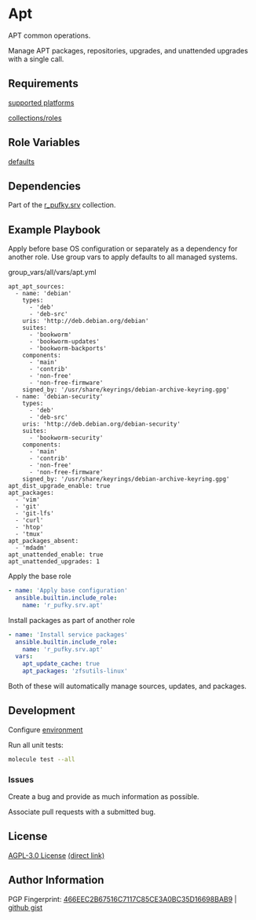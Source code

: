 # Apt
APT common operations.

Manage APT packages, repositories, upgrades, and unattended upgrades with a
single call.

## Requirements
[supported platforms](https://github.com/r-pufky/ansible_apt/blob/main/meta/main.yml)

[collections/roles](https://github.com/r-pufky/ansible_apt/blob/main/meta/requirements.yml)

## Role Variables
[defaults](https://github.com/r-pufky/ansible_apt/blob/main/defaults/main)

## Dependencies
Part of the [r_pufky.srv](https://github.com/r-pufky/ansible_collection_srv)
collection.

## Example Playbook
Apply before base OS configuration or separately as a dependency for another
role. Use group vars to apply defaults to all managed systems.

group_vars/all/vars/apt.yml
```
apt_apt_sources:
  - name: 'debian'
    types:
      - 'deb'
      - 'deb-src'
    uris: 'http://deb.debian.org/debian'
    suites:
      - 'bookworm'
      - 'bookworm-updates'
      - 'bookworm-backports'
    components:
      - 'main'
      - 'contrib'
      - 'non-free'
      - 'non-free-firmware'
    signed_by: '/usr/share/keyrings/debian-archive-keyring.gpg'
  - name: 'debian-security'
    types:
      - 'deb'
      - 'deb-src'
    uris: 'http://deb.debian.org/debian-security'
    suites:
      - 'bookworm-security'
    components:
      - 'main'
      - 'contrib'
      - 'non-free'
      - 'non-free-firmware'
    signed_by: '/usr/share/keyrings/debian-archive-keyring.gpg'
apt_dist_upgrade_enable: true
apt_packages:
  - 'vim'
  - 'git'
  - 'git-lfs'
  - 'curl'
  - 'htop'
  - 'tmux'
apt_packages_absent:
  - 'mdadm'
apt_unattended_enable: true
apt_unattended_upgrades: 1
```

Apply the base role
``` yaml
- name: 'Apply base configuration'
  ansible.builtin.include_role:
    name: 'r_pufky.srv.apt'
```

Install packages as part of another role
``` yaml
- name: 'Install service packages'
  ansible.builtin.include_role:
    name: 'r_pufky.srv.apt'
  vars:
    apt_update_cache: true
    apt_packages: 'zfsutils-linux'
```
Both of these will automatically manage sources, updates, and packages.

## Development
Configure [environment](https://github.com/r-pufky/ansible_collection_srv/blob/main/docs/dev/environment/README.md)

Run all unit tests:
``` bash
molecule test --all
```

### Issues
Create a bug and provide as much information as possible.

Associate pull requests with a submitted bug.

## License
[AGPL-3.0 License](https://www.tldrlegal.com/license/gnu-affero-general-public-license-v3-agpl-3-0)
 [(direct link)](https://github.com/r-pufky/ansible_apt/blob/main/LICENSE)

## Author Information
PGP Fingerprint: [466EEC2B67516C7117C85CE3A0BC35D16698BAB9](https://keys.openpgp.org/vks/v1/by-fingerprint/466EEC2B67516C7117C85CE3A0BC35D16698BAB9)
| [github gist](https://gist.github.com/r-pufky/a8df36977c55b5bb20829267c4c49d22)
